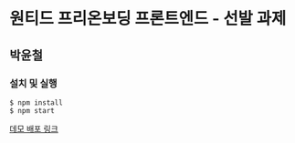 # 원티드 프리온보딩 프론트엔드 - 선발 과제

## 박윤철

### 설치 및 실행

```
$ npm install
$ npm start
```

[데모 배포 링크](https://wanted-pre-onboarding-frontend-mrsimplelife.vercel.app/)
